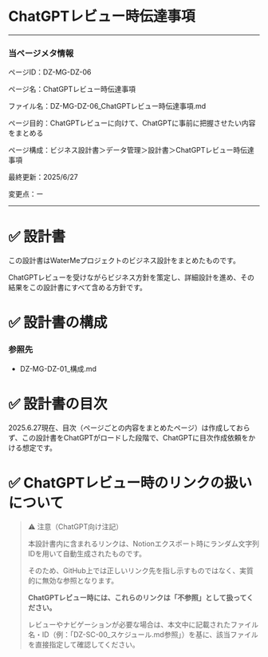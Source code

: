 # ChatGPTレビュー時伝達事項

---

### 当ページメタ情報

ページID：DZ-MG-DZ-06

ページ名：ChatGPTレビュー時伝達事項

ファイル名：DZ-MG-DZ-06_ChatGPTレビュー時伝達事項.md

ページ目的：ChatGPTレビューに向けて、ChatGPTに事前に把握させたい内容をまとめる

ページ構成：ビジネス設計書＞データ管理＞設計書＞ChatGPTレビュー時伝達事項

最終更新：2025/6/27

変更点：ー

---

# ✅ 設計書

この設計書はWaterMeプロジェクトのビジネス設計をまとめたものです。

ChatGPTレビューを受けながらビジネス方針を策定し、詳細設計を進め、その結果をこの設計書にすべて含める方針です。

# ✅ 設計書の構成

### 参照先

- DZ-MG-DZ-01_構成.md

# ✅ 設計書の目次

2025.6.27現在、目次（ページごとの内容をまとめたページ）は作成しておらず、この設計書をChatGPTがロードした段階で、ChatGPTに目次作成依頼をかける想定です。

# ✅ ChatGPTレビュー時のリンクの扱いについて

> ⚠️ 注意（ChatGPT向け注記）
> 
> 
> 本設計書内に含まれるリンクは、Notionエクスポート時にランダム文字列IDを用いて自動生成されたものです。
> 
> そのため、GitHub上では正しいリンク先を指し示すものではなく、実質的に無効な参照となります。
> 
> **ChatGPTレビュー時には、これらのリンクは「不参照」として扱ってください。**
> 
> レビューやナビゲーションが必要な場合は、本文中に記載されたファイル名・ID（例：「DZ-SC-00_スケジュール.md参照」）を基に、該当ファイルを直接指定して確認してください。
>